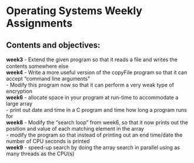 # Operating Systems Weekly Assignments

## Contents and objectives:
**week3** - Extend the given program so that it reads a ﬁle and writes the contents somewhere else  
**week4** - Write a more useful version of the copyFile program so that it can accept “command line arguments”  
          - Modify this program now so that it can perform a very weak type of encryption  
**week6** - allocate space in your program at run-time to accommodate a large array  
          - print out date and time in a C program and time how long a program runs for  
**week8** - Modify the “search loop” from week6, so that it now prints out the position and value of each matching element in the array  
          - modify the program so that instead of printing out an end time/date the number of CPU seconds is printed  
**week9** - speed-up search by doing the array search in parallel using as many threads as the CPU(s)  
